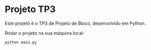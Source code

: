 # Projeto TP3

Este projeto é o TP3 de Projeto de Bloco, desenvolvido em Python.

Rodar o projeto na sua máquina local:
   ```bash
   python main.py
   ```

